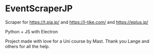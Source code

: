 # EventScraperJP
Scraper for https://t.pia.jp/ and https://l-tike.com/ and https://eplus.jp/


Python + JS with Electron

Project made with love for a Uni course by Mast.
Thank you Lange and others for all the help.
